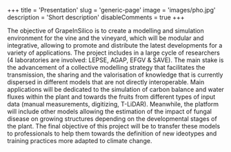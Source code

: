 +++
title = 'Presentation'
slug = 'generic-page'
image = 'images/pho.jpg'
description = 'Short description'
disableComments = true
+++


The objective of GrapeInSilico is to create a modelling and simulation environment for the vine and the vineyard, which will be modular and integrative, allowing to promote and distribute the latest developments for a variety of applications. The project includes in a large cycle of researchers (4 laboratories are involved: LEPSE, AGAP, EFGV & SAVE).  The main stake is the advancement of a collective modelling strategy that facilitates the transmission, the sharing and the valorisation of knowledge that is currently dispersed in different models that are not directly interoperable. 
Main applications will be dedicated to the simulation of carbon balance and water fluxes within the plant and towards the fruits from different types of input data (manual measurements, digitizing, T-LiDAR). Meanwhile, the platform will include other models allowing the estimation of the impact of fungal disease on growing structures depending on the developmental stages of the plant. The final objective of this project will be to transfer these models to professionals to help them towards the definition of new ideotypes and training practices more adapted to climate change. 
